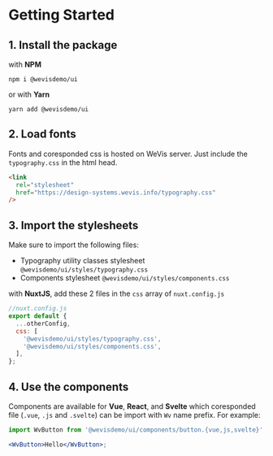 # Getting Started

## 1. Install the package

with **NPM**

```shell
npm i @wevisdemo/ui
```

or with **Yarn**

```shell
yarn add @wevisdemo/ui
```

## 2. Load fonts

Fonts and coresponded css is hosted on WeVis server. Just include the `typography.css` in the html head.

```html
<link
  rel="stylesheet"
  href="https://design-systems.wevis.info/typography.css"
/>
```

## 3. Import the stylesheets

Make sure to import the following files:

- Typography utility classes stylesheet `@wevisdemo/ui/styles/typography.css`
- Components stylesheet `@wevisdemo/ui/styles/components.css`

with **NuxtJS**, add these 2 files in the `css` array of `nuxt.config.js`

```js
//nuxt.config.js
export default {
  ...otherConfig,
  css: [
    '@wevisdemo/ui/styles/typography.css',
    '@wevisdemo/ui/styles/components.css',
  ],
};
```

## 4. Use the components

Components are available for **Vue**, **React**, and **Svelte** which coresponded file (`.vue`, `.js` and `.svelte`) can be import with `Wv` name prefix. For example:

```jsx
import WvButton from '@wevisdemo/ui/components/button.{vue,js,svelte}';

<WvButton>Hello</WvButton>;
```
